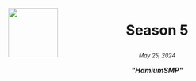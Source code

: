 <div class="grid1 card1" markdown>
  <img src="https://github.com/hamium/smp-wiki/blob/main/docs/assets/imgs/S5%20-%20Copy.png?raw=true" align="left" style="width: 100px; vertical-align: middle;">
  <div style="display: inline-block; text-align: center; vertical-align: middle; width: calc(100% - 110px);">
    <p style="font-size: 2em; font-weight: bold;">Season 5</p>
    <p style="font-size: 0.8em; font-style: italic;">May 25, 2024</p>
    <p><b><i>"HamiumSMP"</i></b></p>
  </div>
</div>
